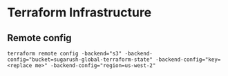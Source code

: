 # Terraform Infrastructure

## Remote config

```
terraform remote config -backend="s3" -backend-config="bucket=sugarush-global-terraform-state" -backend-config="key=<replace me>" -backend-config="region=us-west-2"
```
